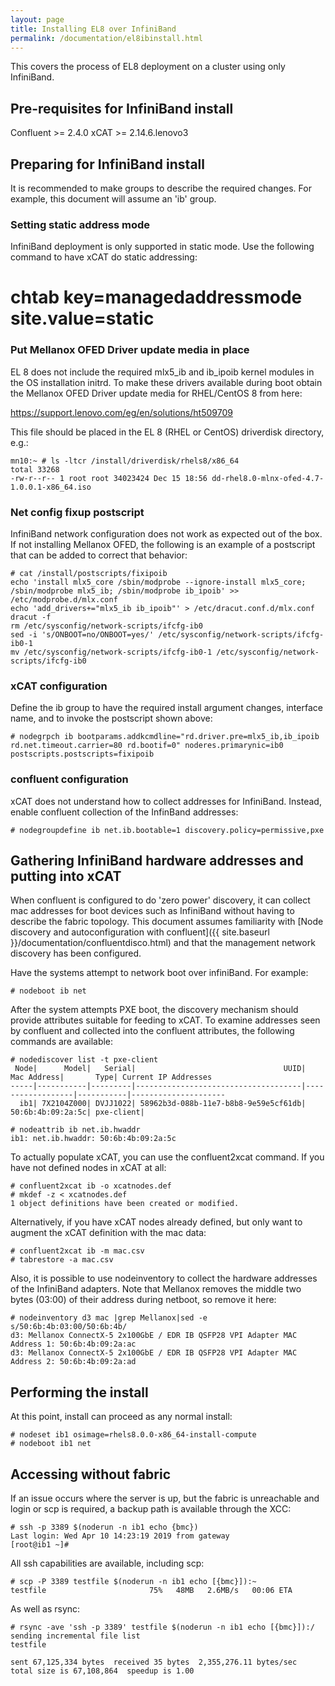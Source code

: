 ```yaml
---
layout: page
title: Installing EL8 over InfiniBand
permalink: /documentation/el8ibinstall.html
---
```


This covers the process of EL8 deployment on a cluster using only InfiniBand.

## Pre-requisites for InfiniBand install

Confluent >= 2.4.0
xCAT >= 2.14.6.lenovo3

## Preparing for InfiniBand install

It is recommended to make groups to describe the required changes.  For example, this
document will assume an 'ib' group.

### Setting static address mode

InfiniBand deployment is only supported in static mode.  Use the following command to have xCAT do static addressing:

   # chtab key=managedaddressmode site.value=static

### Put Mellanox OFED Driver update media in place

EL 8 does not include the required mlx5_ib and ib_ipoib kernel modules in the OS installation initrd.  To make these drivers available during boot obtain the Mellanox OFED Driver update media for RHEL/CentOS 8 from here:

https://support.lenovo.com/eg/en/solutions/ht509709

This file should be placed in the EL 8 (RHEL or CentOS) driverdisk directory, e.g.:

    mn10:~ # ls -ltcr /install/driverdisk/rhels8/x86_64
    total 33268
    -rw-r--r-- 1 root root 34023424 Dec 15 18:56 dd-rhel8.0-mlnx-ofed-4.7-1.0.0.1-x86_64.iso

### Net config fixup postscript

InfiniBand network configuration does not work as expected out of the box.  If not installing Mellanox OFED, the following is an example of a
postscript that can be added to correct that behavior:

    # cat /install/postscripts/fixipoib
    echo 'install mlx5_core /sbin/modprobe --ignore-install mlx5_core; /sbin/modprobe mlx5_ib; /sbin/modprobe ib_ipoib' >> /etc/modprobe.d/mlx.conf
    echo 'add_drivers+="mlx5_ib ib_ipoib"' > /etc/dracut.conf.d/mlx.conf
    dracut -f
    rm /etc/sysconfig/network-scripts/ifcfg-ib0
    sed -i 's/ONBOOT=no/ONBOOT=yes/' /etc/sysconfig/network-scripts/ifcfg-ib0-1
    mv /etc/sysconfig/network-scripts/ifcfg-ib0-1 /etc/sysconfig/network-scripts/ifcfg-ib0

### xCAT configuration

Define the ib group to have the required install argument changes, interface name, and to invoke
the postscript shown above:

    # nodegrpch ib bootparams.addkcmdline="rd.driver.pre=mlx5_ib,ib_ipoib rd.net.timeout.carrier=80 rd.bootif=0" noderes.primarynic=ib0 postscripts.postscripts=fixipoib

### confluent configuration

xCAT does not understand how to collect addresses for InfiniBand.  Instead, enable confluent collection of the
InfinBand addresses:

    # nodegroupdefine ib net.ib.bootable=1 discovery.policy=permissive,pxe

## Gathering InfiniBand hardware addresses and putting into xCAT

When confluent is configured to do 'zero power' discovery, it can collect mac addresses for boot devices
such as InfiniBand without having to describe the fabric topology.  This document assumes familiarity with [Node discovery and autoconfiguration with confluent]({{ site.baseurl }}/documentation/confluentdisco.html) and that the management network discovery has been configured.

Have the systems attempt to network boot over infiniBand.  For example:

    # nodeboot ib net

After the system attempts PXE boot, the discovery mechanism should provide attributes suitable for feeding to xCAT.  To examine
addresses seen by confluent and collected into the confluent attributes, the following commands are available:
```
# nodediscover list -t pxe-client
 Node|      Model|   Serial|                                 UUID|       Mac Address|       Type| Current IP Addresses
-----|-----------|---------|-------------------------------------|------------------|-----------|---------------------
  ib1| 7X2104Z000| DVJJ1022| 58962b3d-088b-11e7-b8b8-9e59e5cf61db| 50:6b:4b:09:2a:5c| pxe-client|                     
```

    # nodeattrib ib net.ib.hwaddr
    ib1: net.ib.hwaddr: 50:6b:4b:09:2a:5c

To actually populate xCAT, you can use the confluent2xcat command.  If you have not defined nodes in xCAT at all:

    # confluent2xcat ib -o xcatnodes.def
    # mkdef -z < xcatnodes.def
    1 object definitions have been created or modified.

Alternatively, if you have xCAT nodes already defined, but only want to augment the xCAT definition with the mac data:

    # confluent2xcat ib -m mac.csv
    # tabrestore -a mac.csv

Also, it is possible to use nodeinventory to collect the hardware addresses of the InfiniBand adapters.  Note that Mellanox removes the middle two bytes (03:00) of their address during netboot, so remove it here:

    # nodeinventory d3 mac |grep Mellanox|sed -e s/50:6b:4b:03:00/50:6b:4b/
    d3: Mellanox ConnectX-5 2x100GbE / EDR IB QSFP28 VPI Adapter MAC Address 1: 50:6b:4b:09:2a:ac
    d3: Mellanox ConnectX-5 2x100GbE / EDR IB QSFP28 VPI Adapter MAC Address 2: 50:6b:4b:09:2a:ad


## Performing the install

At this point, install can proceed as any normal install:

    # nodeset ib1 osimage=rhels8.0.0-x86_64-install-compute
    # nodeboot ib1 net

## Accessing without fabric

If an issue occurs where the server is up, but the fabric is unreachable and login or scp is required,
a backup path is available through the XCC:

    # ssh -p 3389 $(noderun -n ib1 echo {bmc})
    Last login: Wed Apr 10 14:23:19 2019 from gateway
    [root@ib1 ~]# 

All ssh capabilities are available, including scp:

    # scp -P 3389 testfile $(noderun -n ib1 echo [{bmc}]):~
    testfile                       75%   48MB   2.6MB/s   00:06 ETA


As well as rsync:

    # rsync -ave 'ssh -p 3389' testfile $(noderun -n ib1 echo [{bmc}]):/
    sending incremental file list
    testfile
    
    sent 67,125,334 bytes  received 35 bytes  2,355,276.11 bytes/sec
    total size is 67,108,864  speedup is 1.00

